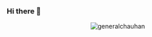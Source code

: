 ### Hi there 👋
<p align="center"> <img src="https://komarev.com/ghpvc/?username=generalchauhan&label=Profile%20Views&theme=react-dark&style=plastic" alt="generalchauhan" /> </p>
<!--
**GeneralChauhan/GeneralChauhan** is a ✨ _special_ ✨ repository because its `README.md` (this file) appears on your GitHub profile.

Here are some ideas to get you started:

- 🔭 I’m currently working on ...
- 🌱 I’m currently learning ...
- 👯 I’m looking to collaborate on ...
- 🤔 I’m looking for help with ...
- 💬 Ask me about ...
- 📫 How to reach me: ...
- 😄 Pronouns: ...
- ⚡ Fun fact: ...
-->
